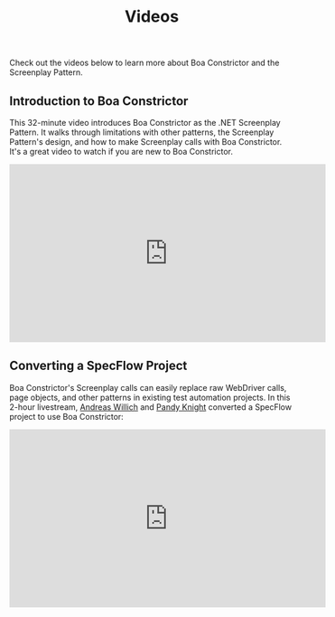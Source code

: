 ﻿---
title: Videos
layout: single
permalink: /getting-started/videos/
---

Check out the videos below to learn more about Boa Constrictor and the Screenplay Pattern.


## Introduction to Boa Constrictor

This 32-minute video introduces Boa Constrictor as the .NET Screenplay Pattern.
It walks through limitations with other patterns, the Screenplay Pattern's design, and how to make Screenplay calls with Boa Constrictor.
It's a great video to watch if you are new to Boa Constrictor.

<p align="center">
<iframe width="560" height="315" src="https://www.youtube.com/embed/i26B1afosCo" title="YouTube video player" frameborder="0" allow="accelerometer; autoplay; clipboard-write; encrypted-media; gyroscope; picture-in-picture" allowfullscreen></iframe>
</p>


## Converting a SpecFlow Project

Boa Constrictor's Screenplay calls can easily replace raw WebDriver calls, page objects, and other patterns in existing test automation projects.
In this 2-hour livestream,
[Andreas Willich](https://twitter.com/SabotageAndi) and
[Pandy Knight](https://twitter.com/AutomationPanda)
converted a SpecFlow project to use Boa Constrictor:

<p align="center">
<iframe width="560" height="315" src="https://www.youtube.com/embed/hJ_ni5s6vhA" title="YouTube video player" frameborder="0" allow="accelerometer; autoplay; clipboard-write; encrypted-media; gyroscope; picture-in-picture" allowfullscreen></iframe>
</p>
